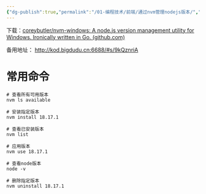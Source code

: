 ```yaml
---
{"dg-publish":true,"permalink":"/01-编程技术/前端/通过nvm管理nodejs版本/","dgPassFrontmatter":true,"created":"2023-10-27T08:59:53.248+08:00","updated":"2023-11-23T15:29:16.000+08:00"}
---
```



下载：[coreybutler/nvm-windows: A node.js version management utility for Windows. Ironically written in Go. (github.com)](https://github.com/coreybutler/nvm-windows)

备用地址： http://kod.bigdudu.cn:6688/#s/9kQznriA


# 常用命令

``` shell
# 查看所有可用版本
nvm ls available

# 安装指定版本
nvm install 18.17.1

# 查看已安装版本
nvm list

# 应用版本
nvm use 18.17.1

# 查看node版本
node -v

# 删除指定版本
nvm uninstall 18.17.1
```